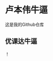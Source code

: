 # 卢本伟牛逼
这是我的Github仓库
## 优课达牛逼
！[](https://qgt-style.oss-cn-hangzhou.aliyuncs.com/newcoursep4/g1/g1-2-2/tenor.gif)
